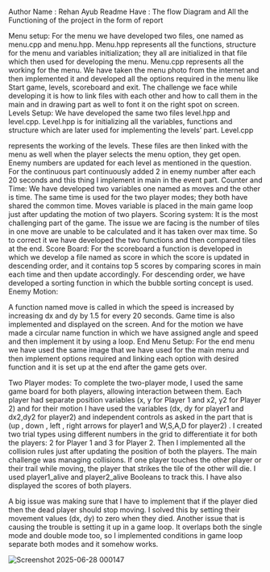 Author Name : Rehan Ayub
Readme Have : The flow Diagram and All the Functioning of the project in the form of report 

Menu setup:
For the menu we have developed two files, one named as menu.cpp
and menu.hpp. Menu.hpp represents all the functions, structure for
the menu and variables initialization; they all are initialized in that file
which then used for developing the menu. Menu.cpp represents all
the working for the menu. We have taken the menu photo from the
internet and then implemented it and developed all the options
required in the menu like Start game, levels, scoreboard and exit.
The challenge we face while developing it is how to link files with each
other and how to call them in the main and in drawing part as well to
font it on the right spot on screen.
Levels Setup:
We have developed the same two files level.hpp and level.cpp.
Level.hpp is for initializing all the variables, functions and structure
which are later used for implementing the levels’ part. Level.cpp

represents the working of the levels. These files are then linked with
the menu as well when the player selects the menu option, they get
open. Enemy numbers are updated for each level as mentioned in the
question. For the continuous part continuously added 2 in enemy
number after each 20 seconds and this thing I implement in main in
the event part.
Counter and Time:
We have developed two variables one named as moves and the other
is time. The same time is used for the two player modes; they both
have shared the common time. Moves variable is placed in the main
game loop just after updating the motion of two players.
Scoring system:
It is the most challenging part of the game. The issue we are facing is
the number of tiles in one move are unable to be calculated and it has
taken over max time. So to correct it we have developed the two
functions and then compared tiles at the end.
Score Board:
For the scoreboard a function is developed in which we develop a file
named as score in which the score is updated in descending order,
and it contains top 5 scores by comparing scores in main each time
and then update accordingly. For descending order, we have
developed a sorting function in which the bubble sorting concept is
used.
Enemy Motion:

A function named move is called in which the speed is increased by
increasing dx and dy by 1.5 for every 20 seconds. Game time is also
implemented and displayed on the screen. And for the motion we
have made a circular name function in which we have assigned angle
and speed and then implement it by using a loop.
End Menu Setup:
For the end menu we have used the same image that we have used
for the main menu and then implement options required and linking
each option with desired function and it is set up at the end after the
game gets over.

Two Player modes:
To complete the two-player mode, I used the same game board for
both players, allowing interaction between them. Each player had
separate position variables (x, y for Player 1 and x2, y2 for Player 2)
and for their motion I have used the variables (dx, dy for player1 and
dx2,dy2 for player2) and independent controls as asked in the part
that is (up , down , left , right arrows for player1 and W,S,A,D for
player2) . I created two trial types using different numbers in the grid
to differentiate it for both the players: 2 for Player 1 and 3 for Player 2.
Then I implemented all the collision rules just after updating the
position of both the players. The main challenge was managing
collisions. If one player touches the other player or their trail while
moving, the player that strikes the tile of the other will die. I used
player1_alive and player2_alive Booleans to track this. I have also
displayed the scores of both players.

A big issue was making sure that I have to implement that if the player
died then the dead player should stop moving. I solved this by
setting their movement values (dx, dy) to zero when they died.
Another issue that is causing the trouble is setting it up in a game
loop. It overlaps both the single mode and double mode too, so I
implemented conditions in game loop separate both modes and it
somehow works.

![Screenshot 2025-06-28 000147](https://github.com/user-attachments/assets/ed8c4512-1568-4338-843e-d3bd090e05ca)
